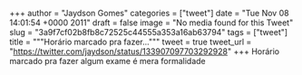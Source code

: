 
+++
author = "Jaydson Gomes"
categories = ["tweet"]
date = "Tue Nov 08 14:01:54 +0000 2011"
draft = false
image = "No media found for this Tweet"
slug = "3a9f7cf02b8fb8c72525c44555a353a16ab63794"
tags = ["tweet"]
title = """Horário marcado pra fazer..."""
tweet = true
tweet_url = "https://twitter.com/jaydson/status/133907097703292928"
+++
Horário marcado pra fazer algum exame é mera formalidade
